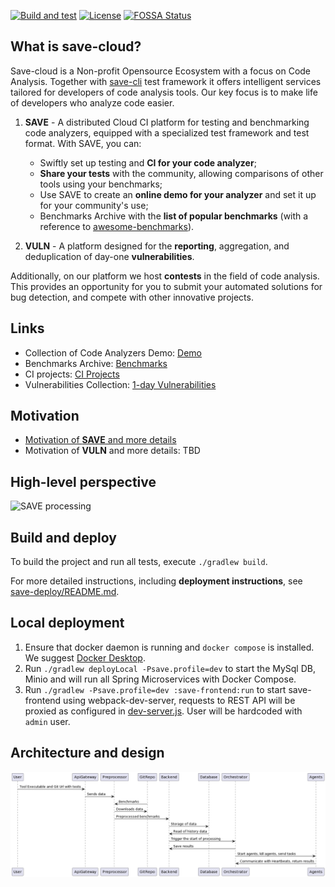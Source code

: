 [![Build and test](https://github.com/saveourtool/save-cloud/actions/workflows/build_and_test.yml/badge.svg?branch=master)](https://github.com/saveourtool/save-cloud/actions/workflows/build_and_test.yml?query=branch%3Amaster)
[![License](https://img.shields.io/github/license/saveourtool/save-cloud)](https://github.com/saveourtool/save-cloud/blob/master/LICENSE)
[![FOSSA Status](https://app.fossa.com/api/projects/git%2Bgithub.com%2Fsaveourtool%2Fsave-cloud.svg?type=shield)](https://app.fossa.com/projects/git%2Bgithub.com%2Fsaveourtool%2Fsave-cloud?ref=badge_shield)

## What is save-cloud?
Save-cloud is a Non-profit Opensource Ecosystem with a focus on Code Analysis. 
Together with [save-cli](https://github.com/saveourtool/save-cli) test framework it offers intelligent services tailored for developers of code analysis tools. 
Our key focus is to make life of developers who analyze code easier. 

1. **SAVE** - A distributed Cloud CI platform for testing and benchmarking code analyzers, equipped with a specialized test framework and test format. With SAVE, you can:
    - Swiftly set up testing and **CI for your code analyzer**;
    - **Share your tests** with the community, allowing comparisons of other tools using your benchmarks;
    - Use SAVE to create an **online demo for your analyzer** and set it up for your community's use;
    - Benchmarks Archive with the **list of popular benchmarks** (with a reference to [awesome-benchmarks](https://github.com/saveourtool/awesome-benchmarks)).

2. **VULN** - A platform designed for the **reporting**, aggregation, and deduplication of day-one **vulnerabilities**.

Additionally, on our platform we host **contests** in the field of code analysis. 
This provides an opportunity for you to submit your automated solutions for bug detection, and compete with other innovative projects.

## Links
- Collection of Code Analyzers Demo: [Demo](https://saveourtool.com/#/demo)
- Benchmarks Archive: [Benchmarks](https://saveourtool.com/#/awesome-benchmarks)
- CI projects: [CI Projects](https://saveourtool.com/#/projects)
- Vulnerabilities Collection: [1-day Vulnerabilities](https://saveourtool.com/#/vuln/list)

## Motivation
- [Motivation of **SAVE** and more details](info/SaveMotivation.md)
- Motivation of **VULN** and more details: TBD

## High-level perspective
![SAVE processing](https://user-images.githubusercontent.com/58667063/146387903-24ba9c91-a2a3-45e7-a07a-cb7bc388e4aa.jpg)

## Build and deploy
To build the project and run all tests, execute `./gradlew build`. 

For more detailed instructions, including **deployment instructions**, see [save-deploy/README.md](save-deploy/README.md).

## Local deployment
1. Ensure that docker daemon is running and `docker compose` is installed. We suggest [Docker Desktop](https://www.docker.com/products/docker-desktop/).
2. Run `./gradlew deployLocal -Psave.profile=dev` to start the MySql DB, Minio and will run all Spring Microservices with Docker Compose.
3. Run `./gradlew -Psave.profile=dev :save-frontend:run` to start save-frontend using webpack-dev-server, requests to REST API will be
  proxied as configured in [dev-server.js](../save-frontend/webpack.config.d/dev-server.js). User will be hardcoded with `admin` user. 

## Architecture and design
<img src="/info/img/save-diagram.png" width="512px"/>
